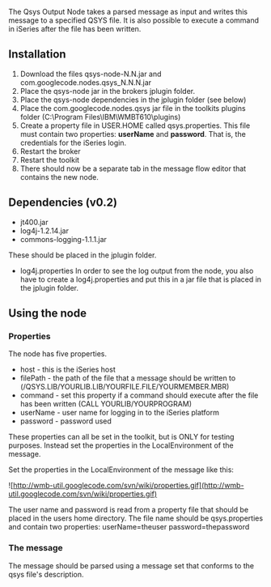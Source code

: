 The Qsys Output Node takes a parsed message as input and writes this message to a specified QSYS file. It is also possible to execute a command in iSeries after the file has been written.


## Installation ##
  1. Download the files qsys-node-N.N.jar and com.googlecode.nodes.qsys\_N.N.N.jar
  1. Place the qsys-node jar in the brokers jplugin folder.
  1. Place the qsys-node dependencies in the jplugin folder (see below)
  1. Place the com.googlecode.nodes.qsys jar file in the toolkits plugins folder (C:\Program Files\IBM\WMBT610\plugins)
  1. Create a property file in USER.HOME called qsys.properties. This file must contain two properties: **userName** and **password**. That is, the credentials for the iSeries login.
  1. Restart the broker
  1. Restart the toolkit
  1. There should now be a separate tab in the message flow editor that contains the new node.

## Dependencies (v0.2) ##
  * jt400.jar
  * log4j-1.2.14.jar
  * commons-logging-1.1.1.jar

These should be placed in the jplugin folder.

  * log4j.properties
In order to see the log output from the node, you also have to create a log4j.properties and put this in a jar file that is placed in the jplugin folder.

## Using the node ##

### Properties ###
The node has five properties.
  * host - this is the iSeries host
  * filePath - the path of the file that a message should be written to (/QSYS.LIB/YOURLIB.LIB/YOURFILE.FILE/YOURMEMBER.MBR)
  * command - set this property if a command should execute after the file has been written (CALL YOURLIB/YOURPROGRAM)
  * userName - user name for logging in to the iSeries platform
  * password - password used

These properties can all be set in the toolkit, but is ONLY for testing purposes. Instead set the properties in the LocalEnvironment of the message.

Set the properties in the LocalEnvironment of the message like this:

![http://wmb-util.googlecode.com/svn/wiki/properties.gif](http://wmb-util.googlecode.com/svn/wiki/properties.gif)

The user name and password is read from a property file that should be placed in the users home directory. The file name should be qsys.properties and contain two properties:
userName=theuser
password=thepassword

### The message ###
The message should be parsed using a message set that conforms to the qsys file's description.